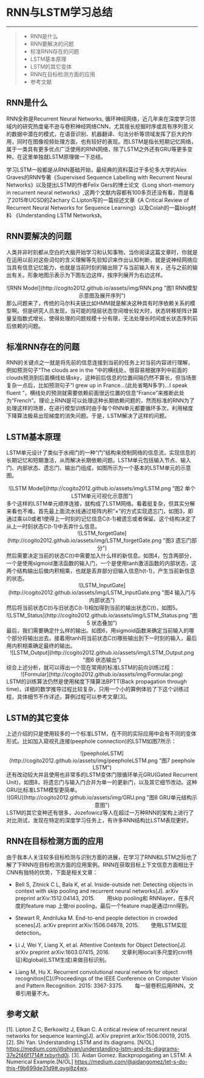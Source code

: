 #  RNN与LSTM学习总结

------

> * RNN是什么
> * RNN要解决的问题
> * 标准RNN存在的问题
> * LSTM基本原理
> * LSTM的其它变体
> * RNN在目标检测方面的应用
> * 参考文献

<!--more-->
## RNN是什么
RNN全称是Recurrent Neural Networks, 循环神经网络，近几年来在深度学习领域内的研究热度毫不逊与卷积神经网络CNN，尤其擅长挖掘时序或具有序列意义的数据中潜在的模式，在语音识别、机器翻译、句法分析等领域发挥了巨大的作用，同时在图像视频处理方面，也有较好的表现。而LSTM是指长短期记忆网络，属于一类具有更多优点广泛使用的RNN网络，除了LSTM之外还有GRU等更多变种。在这里单独就LSTM原理做一下总结。

学习LSTM一般都是从RNN基础开始，最经典的资料莫过于多伦多大学的Alex Graves的RNN专著《Supervised Sequence Labelling with Recurrent Neural Networks》以及提出LSTM的作者Felix Gers的博士论文《Long short-memory in recurrent neural networks》,这两个文献内容都有100多页还没有看，而是看了2015年UCSD的Zachary C.Lipton写的一篇综述文章《A Critical Review of Recurrent Neural Networks for Sequence Learning》以及Colah的一篇blog材料 《Understanding LSTM Networks》。

## RNN要解决的问题
人类并非时刻都从空白的大脑开始学习和认知事物，当你阅读这篇文章时，你就是在运用以前对这些词句的含义理解等先验知识来作出认知判断，就是说神经网络应当具有信息记忆能力，也就是当前时刻的输出除了与当前输入有关，还与之前的输出有关。形象地图示表示为下图左边这样，按序列展开为右边这样。
<center>
![RNN Model](http://cogito2012.github.io/assets/img/RNN.png "图1 RNN模型示意图及展开序列")
</center>
那么问题来了，传统的马尔科夫链比如HMM就是解决这种具有时序依赖关系的模型啊。但是研究人员发现，当可能的隐层状态空间增长较大时，状态转移矩阵计算量呈指数式增长，使得处理的问题规模十分有限，无法处理长时间或长状态序列前后依赖的问题。

## 标准RNN存在的问题
RNN的关键点之一就是将先前的信息连接到当前的任务上对当前内容进行理解，例如预测句子“The clouds are in the   ”中的横线处，很容易根据序列中前面的clouds预测到后面横线处填sky，这种前后信息的位置间隔仍然不算长，但当场景复杂一点后，比如预测句子“I grew up in France…(此处省略N多字)…I speak fluent   ”，横线处的预测就需要依赖前面很远位置的信息“France”来推断此处为“French”。理论上RNN是可以处理这种长期依赖问题的，然而标准的RNN为了处理这样的场景，在进行模型训练时由于每个RNN单元都要循环多次，利用梯度下降算法极易出现梯度的消失问题。于是，LSTM解决了这样的问题。

## LSTM基本原理
LSTM单元设计了类似于水阀门的一种“门”结构来控制网络的信息流，实现信息的长期记忆和短期激活，从而解决长期依赖问题。LSTM单元包括输入节点、输入门、内部状态、遗忘门、输出门组成，如图所示为一个基本的LSTM单元的示意图。
<center>
![LSTM Model](http://cogito2012.github.io/assets/img/LSTM.png "图2 单个LSTM单元可视化示意图")
</center>
多个这样的LSTM单元顺序连接，就构成了LSTM网络。看着挺复杂，但其实分解来看也不难。首先最上面流水线通过矩阵内积“×”的方式实现遗忘门，如图3，即通过乘以0或者1使得上一时刻的记忆信息C(t-1)被遗忘或者保留。这个结构决定了从上一时刻状态C(t-1)中丢弃什么信息。
<center>
![LSTM_forgetGate](http://cogito2012.github.io/assets/img/LSTM_forgetGate.png "图3 遗忘门部分")
</center>
然后需要决定当前的状态C(t)中需要加入什么样的新信息。如图4，包含两部分，一个是使用sigmoid激活函数的输入门，一个是使用tanh激活函数的内部状态，这两个结构输出后做内积相乘，也就是丢弃部分旧输入信息h(t-1)，产生当前新信息的状态。
<center>
![LSTM_InputGate](http://cogito2012.github.io/assets/img/LSTM_InputGate.png "图4 输入门与内部状态")
</center>
然后将当前状态C(t)与旧状态C(t-1)相加得到当前的输出状态C(t)，如图5。
<center>
![LSTM_Status](http://cogito2012.github.io/assets/img/LSTM_Status.png "图5 状态叠加")
</center>
最后，我们需要确定什么样的输出。如图6，用sigmoid函数来确定当前输入的哪个部分将输出出去。接着用tanh将当前状态C(t)哪些输出到下一时刻的输入，最后用内积相乘确定最终的输出。
<center>
![LSTM_Output](http://cogito2012.github.io/assets/img/LSTM_Output.png "图6 状态输出")
</center>
综合上述分析，就可以得出一个现在常用的标准LSTM的前向训练过程：
<center>
![Formular](http://cogito2012.github.io/assets/img/Formular.png)
</center>
LSTM的训练算法仍然是使用梯度下降算法BPTT(Back propagation through time)，详细的数学推导过程比较复杂，只用一个小的算例体验了下这个训练过程，具体细节不作详述，算例过程可以参考文章[3]。

## LSTM的其它变体
上述介绍的只是使用较多的一个标准LSTM，在不同的实际应用中会有不同的变体形式。比如加入窥视孔连接(peephole connection)的LSTM如图7所示：
<center>
![peepholeLSTM](http://cogito2012.github.io/assets/img/peepholeLSTM.png "图7 peephole LSTM")
</center>
还有改动较大并且使用也非常多的LSTM变体门限循环单元GRU(Gated Recurrent Unit)，如图8，将遗忘门与输入门合并为单一的更新门，以及其它细节改动。这种GRU比标准LSTM模型更简单。
<center>
![GRU](http://cogito2012.github.io/assets/img/GRU.png "图8 GRU单元结构示意图")
</center>
LSTM的其它变种还有很多，Jozefowicz等人在超过一万种RNN的架构上进行了对比测试，发现在特定的深度学习任务上，有许多RNN结构比LSTM表现更好。

## RNN在目标检测方面的应用
由于我本人关注较多目标检测与识别方面的进展，在学习了RNN和LSTM之际也了解了下RNN在目标检测方面的应用案例。RNN在获取目标上下文信息方面相比于CNN有独特的优势，下面是相关文章：

- Bell S, Zitnick C L, Bala K, et al. Inside-outside net: Detecting objects in context with skip pooling and recurrent neural networks[J]. arXiv preprint arXiv:1512.04143, 2015.
 &nbsp; &nbsp; &nbsp; &nbsp;用skip pooling和 RNNlayer，在多尺度的feature map 上做roi pooling，最后一个feature map是通过rnn得到。

- Stewart R, Andriluka M. End-to-end people detection in crowded scenes[J]. arXiv preprint arXiv:1506.04878, 2015. 
&nbsp; &nbsp; &nbsp; &nbsp;使用LSTM实现detection。

- Li J, Wei Y, Liang X, et al. Attentive Contexts for Object Detection[J]. arXiv preprint arXiv:1603.07415, 2016.
&nbsp; &nbsp; &nbsp; &nbsp;文章利用local(多尺度的cnn特征)和global(LSTM生成)来做目标识别。

- Liang M, Hu X. Recurrent convolutional neural network for object recognition[C]//Proceedings of the IEEE Conference on Computer Vision and Pattern Recognition. 2015: 3367-3375.
&nbsp; &nbsp; &nbsp; &nbsp;每一层卷积后用RNN，文章引用量不大。

## 参考文献
[1]. Lipton Z C, Berkowitz J, Elkan C. A critical review of recurrent neural networks for sequence learning[J]. arXiv preprint arXiv:1506.00019, 2015.
[2]. Shi Yan. Understanding LSTM and its diagrams. [N/OL] https://medium.com/@shiyan/understanding-lstm-and-its-diagrams-37e2f46f1714#.txbyrhd0j.
[3]. Aidan Gomez. Backpropogating an LSTM: A Numerical Example.[N/OL] https://medium.com/@aidangomez/let-s-do-this-f9b699de31d9#.qygi8z4wx. 
